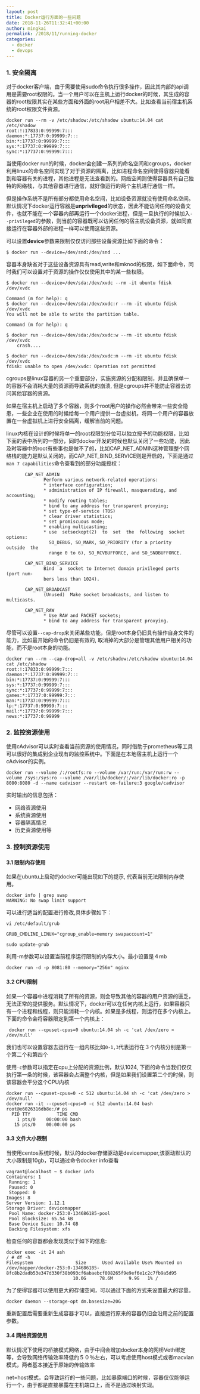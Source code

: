 ```yaml
---
layout: post
title: Docker运行方面的一些问题
date: 2018-11-26T11:32:41+00:00
author: mingkai
permalink: /2018/11/running-docker
categories:
  - docker
  - devops
---
```


### 1. 安全隔离

对于docker客户端，由于需要使用sudo命令执行很多操作，因此其内部的api调用是需要root权限的。当一个用户可以在主机上运行docker的时候，其生成的容器的root权限其实在某些方面和外面的root用户相差不大。比如查看当前宿主机系统的root权限文件资源。

```
docker run --rm -v /etc/shadow:/etc/shadow ubuntu:14.04 cat /etc/shadow
root:!:17833:0:99999:7:::
daemon:*:17737:0:99999:7:::
bin:*:17737:0:99999:7:::
sys:*:17737:0:99999:7:::
sync:*:17737:0:99999:7:::

```

当使用docker run的时候，docker会创建一系列的命名空间和cgroups，docker利用linux的命名空间实现了对于资源的隔离，比如进程命名空间使得容器只能看到和容器有关的进程，其他进程是无法查看到的。网络空间则使得容器具有自己独特的网络栈，与其他容器进行通信，就好像运行的两个主机进行通信一样。

但是操作系统不是所有部分都使用命名空间，比如设备资源就没有使用命名空间。默认情况下docker运行容器是**unprivileged**的状态，因此不能访问任何的设备文件，也就不能在一个容器内部再运行一个docker进程，但是一旦执行的时候加入```--privileged```的参数，则当前的容器既可以访问任何的宿主机设备资源，就如同直接运行在容器外部的进程一样可以使用这些资源。

可以设置**device**参数来限制仅仅访问那些设备资源比如下面的命令：

```
$ docker run --device=/dev/snd:/dev/snd ...
```

容器本身缺省对于这些设备资源具有read,write和mknod的权限，如下面命令，同时我们可以设置对于资源的操作仅仅使用其中的某一些权限。

```
$ docker run --device=/dev/sda:/dev/xvdc --rm -it ubuntu fdisk  /dev/xvdc

Command (m for help): q
$ docker run --device=/dev/sda:/dev/xvdc:r --rm -it ubuntu fdisk  /dev/xvdc
You will not be able to write the partition table.

Command (m for help): q

$ docker run --device=/dev/sda:/dev/xvdc:w --rm -it ubuntu fdisk  /dev/xvdc
    crash....

$ docker run --device=/dev/sda:/dev/xvdc:m --rm -it ubuntu fdisk  /dev/xvdc
fdisk: unable to open /dev/xvdc: Operation not permitted

```



cgroups是linux容器的另一个重要部分，实施资源的分配和限制，并且确保单一的容器不会消耗大量的资源而导致系统的崩溃, 但是cgroups并不能防止容器去访问其他容器的资源。

如果在宿主机上启动了多个容器，则多个root用户的操作必然会带来一些安全隐患，一些企业在使用的时候给每一个用户提供一台虚拟机，将同一个用户的容器放置在一台虚拟机上进行安全隔离，缓解当前的问题。

linux内核在设计的时候将单一的root权限划分位可以独立授予的功能权限，比如下面的表中所列的一部分，同时docker开发的时候也默认关闭了一些功能，因此及时容器中的root有些事也是做不了的，比如CAP_NET_ADMIN这种管理整个网络栈的能力是默认关闭的，而CAP_NET_BIND_SERVICE则是开启的，下面是通过```man 7 capabilities```命令查看到的部分功能授权：

```shell
       CAP_NET_ADMIN
              Perform various network-related operations:
              * interface configuration;
              * administration of IP firewall, masquerading, and accounting;
              * modify routing tables;
              * bind to any address for transparent proxying;
              * set type-of-service (TOS)
              * clear driver statistics;
              * set promiscuous mode;
              * enabling multicasting;
              * use  setsockopt(2)  to  set  the  following  socket options:
                SO_DEBUG, SO_MARK, SO_PRIORITY (for a priority  outside  the
                range 0 to 6), SO_RCVBUFFORCE, and SO_SNDBUFFORCE.

       CAP_NET_BIND_SERVICE
              Bind  a  socket to Internet domain privileged ports (port num‐
              bers less than 1024).

       CAP_NET_BROADCAST
              (Unused)  Make socket broadcasts, and listen to multicasts.

       CAP_NET_RAW
              * Use RAW and PACKET sockets;
              * bind to any address for transparent proxying.

```

尽管可以设置```--cap-drop```来关闭某些功能，但是root本身仍旧具有操作自身文件的能力，比如最开始的命令仍旧是有效的, 取消掉的大部分是管理其他用户相关的功能，而不是root本身的功能。

```
docker run --rm --cap-drop=all -v /etc/shadow:/etc/shadow ubuntu:14.04 cat /etc/shadow
root:!:17833:0:99999:7:::
daemon:*:17737:0:99999:7:::
bin:*:17737:0:99999:7:::
sys:*:17737:0:99999:7:::
sync:*:17737:0:99999:7:::
games:*:17737:0:99999:7:::
man:*:17737:0:99999:7:::
lp:*:17737:0:99999:7:::
mail:*:17737:0:99999:7:::
news:*:17737:0:99999
```

###  2. 监控资源使用

使用cAdvisor可以实时查看当前资源的使用情况，同时借助于prometheus等工具可以很好的集成到企业现有的监控系统中。下面是在本地宿主机上运行一个cAdvisor的实例。

```
docker run --volume /:/rootfs:ro --volume /var/run:/var/run:rw --volume /sys:/sys:ro --volume /var/lib/docker/:/var/lib/docker:ro -p 8080:8080 -d --name cadvisor --restart on-failure:3 google/cadvisor

```

实时输出的信息包括：

- 网络资源使用
- 系统资源使用
- 容器隔离情况
- 历史资源使用等

### 3. 控制资源使用

#### 3.1 限制内存使用

如果在ubuntu上启动的docker可能出现如下的提示, 代表当前无法限制内存使用。

```
docker info | grep swap
WARNING: No swap limit support
```

可以进行适当的配置进行修改,具体步骤如下：

```
vi /etc/default/grub

GRUB_CMDLINE_LINUX="cgroup_enable=memory swapaccount=1"

sudo update-grub
```



利用-m参数可以设置当前程序运行限制的内存大小。最小设置是４mb

```
docker run -d -p 8081:80 --memory="256m" nginx
```

#### 3.2 CPU限制

如果一个容器中进程消耗了所有的资源，则会导致其他的容器的用户资源的匮乏，无法正常的提供服务。默认情况下，docker可以在任何内核上运行，如果容器只有一个进程和线程，则只能消耗一个内核。如果是多线程，则运行在多个内核上。下面的命令会将容器限定到第一个内核上：

```
 docker run --cpuset-cpus=0 ubuntu:14.04 sh -c 'cat /dev/zero > /dev/null'
```

我们也可以设置容器去运行在一组内核比如```0-1,3```代表运行在３个内核分别是第一个第二个和第四个

使用```-c```参数可以指定在cpu上分配的资源比例，默认1024, 下面的命令当我们仅仅执行第一条的时候，该容器会占满整个内核，但是如果我们设置第二个的时候，则该容器会平分这个CPU内核

```
docker run --cpuset-cpus=0 -c 512 ubuntu:14.04 sh -c 'cat /dev/zero > /dev/null'
docker run -it --cpuset-cpus=0 -c 512 ubuntu:14.04 bash 
root@e6026316db8e:/# ps 
  PID TTY          TIME CMD
    1 pts/0    00:00:00 bash
   15 pts/0    00:00:00 ps

```

#### 3.3 文件大小限制

当使用centos系统时候，默认的docker存储驱动是devicemapper,该驱动默认的大小限制是10gb，可以通过命令docker info查看

```
vagrant@localhost ~ $ docker info
Containers: 1
 Running: 1
 Paused: 0
 Stopped: 0
Images: 8
Server Version: 1.12.1
Storage Driver: devicemapper
 Pool Name: docker-253:0-134686185-pool
 Pool Blocksize: 65.54 kB
 Base Device Size: 10.74 GB
 Backing Filesystem: xfs

```

检查任何的容器都会发现类似于如下的信息:

```
docker exec -it 24 ash
/ # df -h
Filesystem                Size      Used Available Use% Mounted on
/dev/mapper/docker-253:0-134686185-8fc8b2dadb53e347d330f38b093cf6abaebcf008265f9e9ef6e1c2c7fb9a5d95
                         10.0G     78.6M      9.9G   1% /

```

 为了使得容器可以使用更大的存储空间，可以通过下面的方式来设置最大的容量。

```
docker daemon --storage-opt dm.basesize=20G
```

重新配置后需要重新生成容器才可以，直接运行原来的容器仍旧会沿用之前的配置参数。

#### 3.4  网络资源使用

默认情况下使用的桥接模式网络，由于中间会增加docker本身的网桥Veth绑定等，会导致网络传输效率降低约５０％左右，可以考虑使用host模式或者macvlan模式，两者基本接近于原始的传输效率

net=host模式，会导致运行的一些问题，比如暴露端口的时候，容器仅仅能够运行一个，由于都是直接暴露在主机端口上，而不是通过映射实现。







